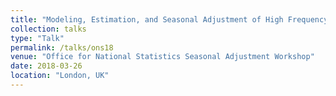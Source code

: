 ```yaml
---
title: "Modeling, Estimation, and Seasonal Adjustment of High Frequency Multivariate Time Series"
collection: talks
type: "Talk"
permalink: /talks/ons18
venue: "Office for National Statistics Seasonal Adjustment Workshop"
date: 2018-03-26
location: "London, UK"
---
```

